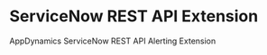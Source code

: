 ServiceNow REST API Extension
=================================

AppDynamics ServiceNow REST API Alerting Extension
